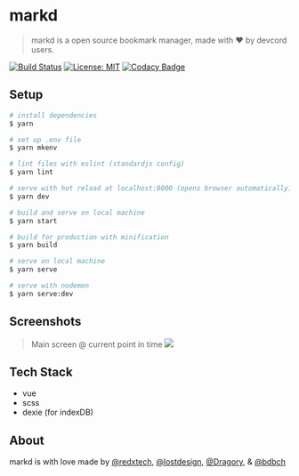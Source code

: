 # markd
>markd is a open source bookmark manager, made with ♥️ by devcord users. 

[![Build Status](https://travis-ci.org/markd/markd.svg?branch=master)](https://travis-ci.org/markd/markd)
[![License: MIT](https://img.shields.io/badge/License-MIT-blue.svg)](https://github.com/markd/markd/blob/master/LICENSE)
[![Codacy Badge](https://api.codacy.com/project/badge/Grade/29bbeeebe2a84199bdb360f393905c76)](https://www.codacy.com/app/redxtech/markd?utm_source=github.com&amp;utm_medium=referral&amp;utm_content=markd/markd&amp;utm_campaign=Badge_Grade)

## Setup
``` bash
# install dependencies
$ yarn

# set up .env file
$ yarn mkenv

# lint files with eslint (standardjs config)
$ yarn lint

# serve with hot reload at localhost:8000 (opens browser automatically)
$ yarn dev

# build and serve on local machine
$ yarn start

# build for production with minification
$ yarn build

# serve on local machine
$ yarn serve

# serve with nodemon
$ yarn serve:dev

```

## Screenshots

> Main screen @ current point in time
![](https://i.imgur.com/peEszaE.png)

## Tech Stack
 - vue
 - scss
 - dexie (for indexDB)

## About
markd is with love made by 
[@redxtech], [@lostdesign], [@Dragory], & [@bdbch]

[@redxtech]: https://github.com/redxtech
[@lostdesign]: https://github.com/lostdesign
[@Dragory]: https://github.com/Dragory
[@bdbch]: https://github.com/bdbch
